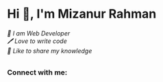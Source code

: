 <h1 align="left">Hi 👋, I'm Mizanur Rahman</h1>
<h6 align="left">👑 I am Web Developer <br> 🖊️ Love to write code <br> 🎤 Like to share my knowledge</h6>

<h3 align="left">Connect with me:</h3>
<p align="left">
</p>
